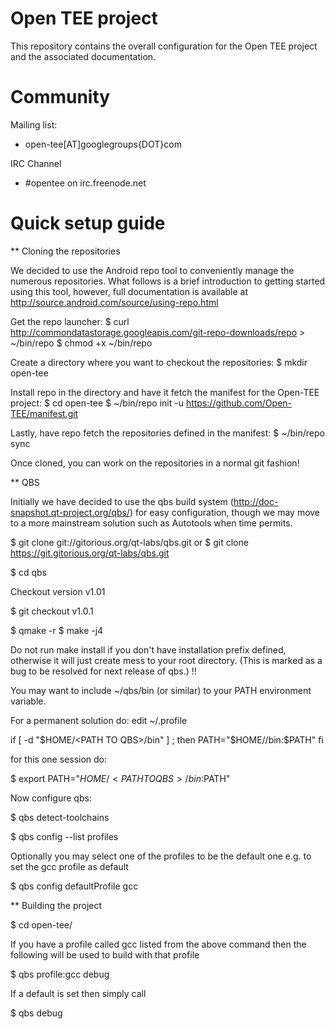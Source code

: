 Open TEE project
=======

This repository contains the overall configuration for the Open TEE project and the associated documentation.

Community
======

Mailing list:
* open-tee[AT]googlegroups{DOT}com

IRC Channel
* #opentee on irc.freenode.net

Quick setup guide
======

** Cloning the repositories

We decided to use the Android repo tool to conveniently manage the numerous repositories.  What follows is a brief introduction to getting started using this tool, however, full documentation is available at http://source.android.com/source/using-repo.html

Get the repo launcher:
$ curl http://commondatastorage.googleapis.com/git-repo-downloads/repo > ~/bin/repo
$ chmod +x ~/bin/repo

Create a directory where you want to checkout the repositories:
$ mkdir open-tee

Install repo in the directory and have it fetch the manifest for the Open-TEE project:
$ cd open-tee
$ ~/bin/repo init -u https://github.com/Open-TEE/manifest.git

Lastly, have repo fetch the repositories defined in the manifest:
$ ~/bin/repo sync

Once cloned, you can work on the repositories in a normal git fashion!


** QBS

Initially we have decided to use the qbs build system (http://doc-snapshot.qt-project.org/qbs/) for easy configuration, though we may move to a more mainstream solution such as Autotools when time permits.

$ git clone git://gitorious.org/qt-labs/qbs.git
or
$ git clone https://git.gitorious.org/qt-labs/qbs.git

$ cd qbs

Checkout version v1.01

$ git checkout v1.0.1

$ qmake -r
$ make -j4

Do not run make install if you don't have installation prefix defined, otherwise it will just create mess to your root directory. (This is marked as a bug to be resolved for next release of qbs.) !!

You may want to include ~/qbs/bin (or similar) to your PATH environment variable.

For a permanent solution do:
edit ~/.profile

if [ -d "$HOME/<PATH TO QBS>/bin" ] ; then
    PATH="$HOME/<PATH TO QBS>/bin:$PATH"
fi

for this one session do:

$ export PATH="$HOME/<PATH TO QBS>/bin:$PATH"

Now configure qbs:

$ qbs detect-toolchains

$ qbs config --list profiles

Optionally you may select one of the profiles to be the default one e.g. to set the gcc profile as default

$ qbs config defaultProfile gcc


** Building the project

$ cd open-tee/

If you have a profile called gcc listed from the above command then the following will be used to build with that profile

$ qbs profile:gcc debug

If a default is set then simply call

$ qbs debug